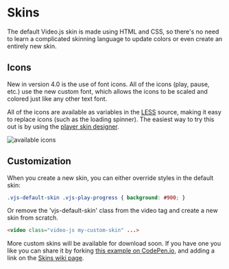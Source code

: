 Skins
=====

The default Video.js skin is made using HTML and CSS, so there's no need to learn a complicated skinning language to update colors or even create an entirely new skin.

## Icons

New in version 4.0 is the use of font icons. All of the icons (play, pause, etc.) use the new custom font, which allows the icons to be scaled and colored just like any other text font.

All of the icons are available as variables in the [LESS](https://github.com/videojs/video.js/blob/master/src/css/video-js.less#L87-L99) source, making it easy to replace icons (such as the loading spinner). The easiest way to try this out is by using the [player skin designer](https://designer.videojs.com/).

![available icons](https://i.cloudup.com/wb51GGDDnJ.png)

## Customization

When you create a new skin, you can either override styles in the default skin:

```css
.vjs-default-skin .vjs-play-progress { background: #900; }
```

Or remove the 'vjs-default-skin' class from the video tag and create a new skin from scratch.

```html
<video class="video-js my-custom-skin" ...>
```

More custom skins will be available for download soon. If you have one you like you can share it by forking [this example on CodePen.io](https://codepen.io/heff/pen/EarCt), and adding a link on the [Skins wiki page](https://github.com/videojs/video.js/wiki/Skins).

